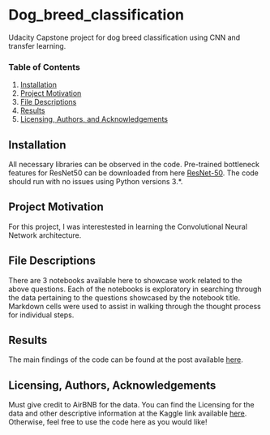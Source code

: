 # Dog_breed_classification
Udacity Capstone project for dog breed classification using CNN and transfer learning.


### Table of Contents

1. [Installation](#installation)
2. [Project Motivation](#motivation)
3. [File Descriptions](#files)
4. [Results](#results)
5. [Licensing, Authors, and Acknowledgements](#licensing)

## Installation <a name="installation"></a>

All necessary libraries can be observed in the code.
Pre-trained bottleneck features for ResNet50 can be downloaded from here [ResNet-50](https://s3-us-west-1.amazonaws.com/udacity-aind/dog-project/DogResnet50Data.npz).
The code should run with no issues using Python versions 3.*.

## Project Motivation<a name="motivation"></a>

For this project, I was interestested in learning the Convolutional Neural Network architecture. 



## File Descriptions <a name="files"></a>

There are 3 notebooks available here to showcase work related to the above questions.  Each of the notebooks is exploratory in searching through the data pertaining to the questions showcased by the notebook title.  Markdown cells were used to assist in walking through the thought process for individual steps.  


## Results<a name="results"></a>

The main findings of the code can be found at the post available [here](https://medium.com/@ivan.matoshchuk/how-do-you-save-money-on-airbnb-booking-aa660e690a90).

## Licensing, Authors, Acknowledgements<a name="licensing"></a>

Must give credit to AirBNB for the data.  You can find the Licensing for the data and other descriptive information at the Kaggle link available [here](https://www.kaggle.com/airbnb/seattle).  Otherwise, feel free to use the code here as you would like! 
